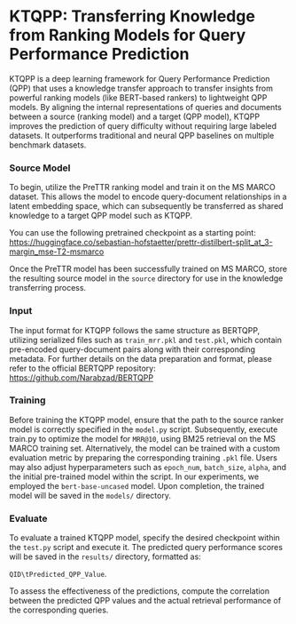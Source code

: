 # KTQPP: Transferring Knowledge from Ranking Models for Query Performance Prediction
KTQPP is a deep learning framework for Query Performance Prediction (QPP) that uses a knowledge transfer approach to transfer insights from powerful ranking models (like BERT-based rankers) to lightweight QPP models. By aligning the internal representations of queries and documents between a source (ranking model) and a target (QPP model), KTQPP improves the prediction of query difficulty without requiring large labeled datasets. It outperforms traditional and neural QPP baselines on multiple benchmark datasets.
### Source Model
To begin, utilize the PreTTR ranking model and train it on the MS MARCO dataset. This allows the model to encode query-document relationships in a latent embedding space, which can subsequently be transferred as shared knowledge to a target QPP model such as KTQPP.

You can use the following pretrained checkpoint as a starting point:
https://huggingface.co/sebastian-hofstaetter/prettr-distilbert-split_at_3-margin_mse-T2-msmarco

Once the PreTTR model has been successfully trained on MS MARCO, store the resulting source model in the ```source``` directory for use in the knowledge transferring process.

### Input
The input format for KTQPP follows the same structure as BERTQPP, utilizing serialized files such as ```train_mrr.pkl``` and ```test.pkl```, which contain pre-encoded query-document pairs along with their corresponding metadata. For further details on the data preparation and format, please refer to the official BERTQPP repository:
https://github.com/Narabzad/BERTQPP

### Training

Before training the KTQPP model, ensure that the path to the source ranker model is correctly specified in the ```model.py``` script. Subsequently, execute train.py to optimize the model for ```MRR@10```, using BM25 retrieval on the MS MARCO training set. Alternatively, the model can be trained with a custom evaluation metric by preparing the corresponding training ```.pkl``` file. Users may also adjust hyperparameters such as ```epoch_num```, ```batch_size```, ```alpha```, and the initial pre-trained model within the script. In our experiments, we employed the ```bert-base-uncased``` model. Upon completion, the trained model will be saved in the ```models/``` directory.
### Evaluate
To evaluate a trained KTQPP model, specify the desired checkpoint within the ```test.py``` script and execute it. The predicted query performance scores will be saved in the ```results/``` directory, formatted as: 

```QID\tPredicted_QPP_Value```. 

To assess the effectiveness of the predictions, compute the correlation between the predicted QPP values and the actual retrieval performance of the corresponding queries.
